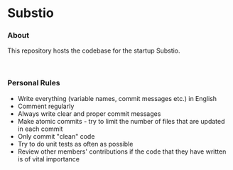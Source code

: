 # Substio

### About
This repository hosts the codebase for the startup Substio.

<br>

### Personal Rules

* Write everything (variable names, commit messages etc.) in English
* Comment regularly
* Always write clear and proper commit messages
* Make atomic commits - try to limit the number of files that are updated in each commit
* Only commit "clean" code
* Try to do unit tests as often as possible
* Review other members' contributions if the code that they have written is of vital importance

